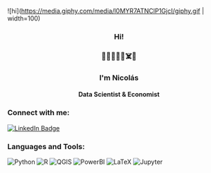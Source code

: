 
![hi](https://media.giphy.com/media/l0MYR7ATNClP1GjcI/giphy.gif | width=100)

<h3 align="center"> Hi!
<h3 align="center"> 🐙🐉🌳👹🦝☠️🍄  
<h3 align="center"> I'm Nicolás</h1>
<h4 align="center">Data Scientist & Economist</h3>

<h3 align="left">Connect with me:</h3>
<p align="left">
</p>

[![LinkedIn Badge](https://img.shields.io/badge/LinkedIn-0077B5?style=for-the-badge&logo=linkedin&logoColor=white)](https://www.linkedin.com/in/nnssvv/)

<h3 align="left">Languages and Tools:</h3>

![Python](https://img.shields.io/badge/Python-FFD43B?style=for-the-badge&logo=python&logoColor=blue) ![R](https://img.shields.io/badge/R-276DC3?style=for-the-badge&logo=r&logoColor=white) ![QGIS](https://img.shields.io/badge/qgis-3.28_firenze-93b023?&style=for-the-badge&logo=qgis&logoColor=white) ![PowerBI](https://img.shields.io/badge/PowerBI-F2C811?style=for-the-badge&logo=Power%20BI&logoColor=white) ![LaTeX](https://img.shields.io/badge/latex-%23008080.svg?style=for-the-badge&logo=latex&logoColor=white) ![Jupyter](https://img.shields.io/badge/Jupyter-F37626.svg?&style=for-the-badge&logo=Jupyter&logoColor=white) 

